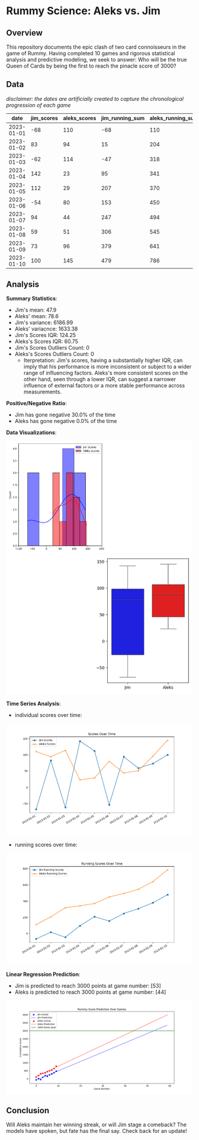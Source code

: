 # Rummy Science: Aleks vs. Jim

## Overview

This repository documents the epic clash of two card connoisseurs in the game of Rummy. Having completed 10 games and rigorous statistical analysis and predictive modeling, we seek to answer: Who will be the true Queen of Cards by being the first to reach the pinacle score of 3000?

## Data

_disclaimer: the dates are artificially created to capture the chronological progression of each game_

| date       | jim_scores | aleks_scores | jim_running_sum | aleks_running_sum |
| ---------- | ---------- | ------------ | --------------- | ----------------- |
| 2023-01-01 | -68        | 110          | -68             | 110               |
| 2023-01-02 | 83         | 94           | 15              | 204               |
| 2023-01-03 | -62        | 114          | -47             | 318               |
| 2023-01-04 | 142        | 23           | 95              | 341               |
| 2023-01-05 | 112        | 29           | 207             | 370               |
| 2023-01-06 | -54        | 80           | 153             | 450               |
| 2023-01-07 | 94         | 44           | 247             | 494               |
| 2023-01-08 | 59         | 51           | 306             | 545               |
| 2023-01-09 | 73         | 96           | 379             | 641               |
| 2023-01-10 | 100        | 145          | 479             | 786               |

## Analysis

**Summary Statistics**:

- Jim's mean: 47.9
- Aleks' mean: 78.6
- Jim's variance: 6186.99
- Aleks' variacnce: 1633.38
- Jim's Scores IQR: 124.25
- Aleks's Scores IQR: 60.75
- Jim's Scores Outliers Count: 0
- Aleks's Scores Outliers Count: 0
  - Iterpretation: Jim's scores, having a substantially higher IQR, can imply that his performance is more inconsistent or subject to a wider range of influencing factors. Aleks's more consistent scores on the other hand, seen through a lower IQR, can suggest a narrower influence of external factors or a more stable performance across measurements.

**Positive/Negative Ratio**:

- Jim has gone negative 30.0% of the time
- Aleks has gone negative 0.0% of the time

**Data Visualizations**:

![histogram](https://github.com/aleksgeorgi/CanJimBeatAleksInRummy/blob/main/plots/scores_histogram.png)
![boxplot](https://github.com/aleksgeorgi/CanJimBeatAleksInRummy/blob/main/plots/scores_box_plt.png)

**Time Series Analysis**:

- individual scores over time:

![time series](https://github.com/aleksgeorgi/CanJimBeatAleksInRummy/blob/main/plots/scores_over_time_plt.png)

- running scores over time:

![running scores over time](https://github.com/aleksgeorgi/CanJimBeatAleksInRummy/blob/main/plots/running_scores_over_time.png)

**Linear Regression Prediction**:

- Jim is predicted to reach 3000 points at game number: [53]
- Aleks is predicted to reach 3000 points at game number: [44]

![prediction plot](https://github.com/aleksgeorgi/CanJimBeatAleksInRummy/blob/main/plots/rummy_winner_prediction.png)

## Conclusion

Will Aleks maintain her winning streak, or will Jim stage a comeback? The models have spoken, but fate has the final say. Check back for an update!
